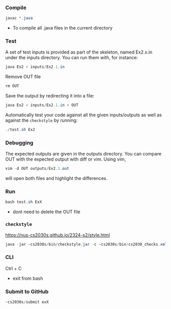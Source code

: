 ### Compile
```java
javac *.java
```
- To compile all .java files in the current directory

### Test
A set of test inputs is provided as part of the skeleton, named Ex2.x.in under the inputs directory. You can run them with, for instance:
```java
java Ex2 < inputs/Ex2.1.in
```

Remove OUT file
```Java
rm OUT
```

Save the output by redirecting it into a file:
```Java
java Ex2 < inputs/Ex2.1.in > OUT
```


Automatically test your code against all the given inputs/outputs as well as against the `checkstyle` by running:
```Java
./test.sh Ex2
```

### Debugging
The expected outputs are given in the outputs directory. You can compare OUT with the expected output with diff or vim. Using vim,
```Java
vim -d OUT outputs/Ex2.1.out
```
will open both files and highlight the differences.


### Run
```Java
bash test.sh ExX
```
- dont need to delete the OUT file

### `checkstyle`
https://nus-cs2030s.github.io/2324-s2/style.html
```Java
java -jar ~cs2030s/bin/checkstyle.jar -c ~cs2030s/bin/cs2030_checks.xml *.java
```

### CLI
Ctrl + C
- exit from bash


### Submit to GitHub
```Java
~cs2030s/submit exX
```
